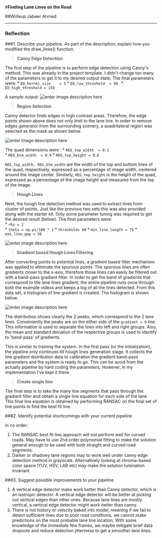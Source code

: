 #**Finding Lane Lines on the Road** 

##Writeup 
Jabeer Ahmed

---

### Reflection

###1. Describe your pipeline. As part of the description, explain how you modified the draw_lines() function.

> **Canny Edge Detection**

The first step of the pipeline is to perform edge detection using Canny's method. This was already in the project template. I didn't change too many of the parameters to get it to my desired output state. 
The final parameters were:
	* `ED_kernel_size    = 5` 
	* `ED_low_threshold  = 50 `
	* `ED_high_threshold = 150`
 
 A sample output: 
 ![enter image description here](https://lh3.googleusercontent.com/-PttWf6GvylU/WK6b0S32kiI/AAAAAAAAyik/bAZwDpxjz_Q9YJeirjUoDfEjzLCRlnlGQCLcB/s0/raw_canny.png "Raw Canny edge points")
 

>  **Region Selection**

 Canny detector finds edges in high contrast areas. Therefore, the edge points shown above does not only limit to the lane line. In order to remove edges generator from the surrounding scenery, a quadrilateral region was selected as the mask as shown below. 

![enter image description here](https://lh3.googleusercontent.com/-DF2TmbGtedA/WK6c2fcG2AI/AAAAAAAAyi0/EMdDcs96RgsAxYErwa8Wyl4GaDBhulPDACLcB/s0/masked_canny.png "Region selected version of the Canny image")

The quad dimensions were :
	* `REG_top_width  = 0.1`  
	* `REG_btm_width  = 0.9`
	* `REG_top_height = 0.6` 

`REG_top_width, REG_btm_width` are the width of the top and bottom lines of the quad, respectively, expressed as a percentage of image width, centered around the image center. Similarly, `REG_top_height` is the height of the quad, expressed as a percentage of the image height and measured from the top of the image. 

>**Hough Lines**

Next, the hough line detection method was used to extract lines from cluster of points. Just like the previous two sets this was also provided along with the starter kit. Only some parameter tuning was required to get the desired result (below). The final parameters were: 	
    * `rho = 2` 	
    * `theta = np.pi/180 * 1` 
    * `threshold= 60` 
    * `min_line_length = 75`
    * `max_line_gap = 50`

![enter image description here](https://lh3.googleusercontent.com/-VJaYgufiYdI/WK6i9fyWdKI/AAAAAAAAyjM/0St8bctIIwM8WlNBr2cR6Tb-ekBZMBGNgCLcB/s0/13res_img.png "Hough Lines")

> **Gradient based Hough Lines Filtering**

After converting points to potential lines, a gradient based filter mechanism was applied to eliminate the spurious points. The spurious lines are often gradients closer to the x-axis, therefore those lines can easily be filtered out with a band-pass gradient filter. In order to get the band of gradients that correspond to the lane lines gradient, the entire pipeline runs once through both the example videos and keeps a log of all the lines detected. From this data set, a histogram of line gradient is created. The histogram is shown below.

![enter image description here](https://lh3.googleusercontent.com/-HBtlMZ5uIVI/WK_hifb1ktI/AAAAAAAAyjw/sYSEcyVmlkwAoUor0zdoamPFMi2xmSSoACLcB/s0/download.png "Gradient distribution")

The distribution shows clearly the 2 peaks, which correspond to the 2 lane lines. Conveniently the peaks are on the either side of the `gradient = 0` line. This information is used to separate the lines into left and right groups. Also, the mean and standard deviation of the respective groups is used to identify to 'band-pass' of gradients.

This is similar to training the system. In the first pass (or the initialization), the pipeline only continues till hough lines generation stage. It collects the line gradient distribution data to calibration the gradient band-pass parameters and the system is ready to go. This can be avoid from the actually pipeline by hard coding the parameters. However, in my implementation I've kept it there.

> **Create single line**

The final step is to take the many line segments that pass through the gradient filter and obtain a single line equation for each side of the lane. This final line equation is obtained by performing RANSAC on the final set of line points to find the best fit line.

 
###2. Identify potential shortcomings with your current pipeline

In no order:

 1. The RANSAC best fit line approach will not perform well for curved roads. May have to use 2nd order polynomial fitting to make the solution general enough to be used with both straight and curved road segments.
 2. Darker or shadowy lane regions may to work well under canny edge detection method in grayscale. Alternatively looking at chroma-based color space (YUV, HSV, LAB etc) may make the solution lumination invariant. 

###3. Suggest possible improvements to your pipeline

1. A vertical edge detector make work better than Canny detector, which is an isotropic detector. A vertical edge detector will be better at picking out vertical edges than other ones. Because lane lines are mostly vertical, a vertical edge detector might work better than canny. 
2. There is not history or velocity baked into model, meaning if we fail to detect sufficient lines due to poor road conditions, we cannot make predictions on the most probable lane line location. With some knowledge of the immediate few frames, we maybe mitigate brief data dropouts and reduce detection jitteriness to get a smoother lane lines.


